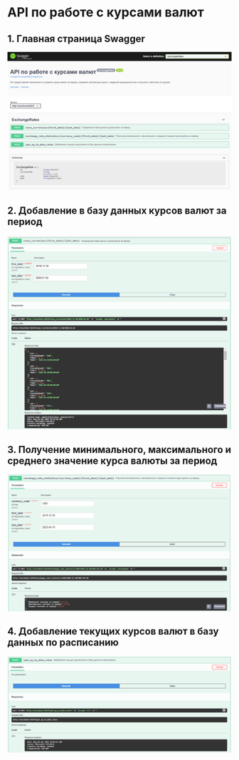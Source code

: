 # API по работе с курсами валют

## 1. Главная страница Swagger

![SwaggerPage](README.assets/SwaggerPage.PNG)


## 2. Добавление в базу данных курсов валют за период

![SaveCurrencies](README.assets/SaveCurrencies.PNG)


## 3. Получение минимального, максимального и среднего значение курса валюты за период

![ExchangeRateStatistics](README.assets/ExchangeRateStatistics.PNG)


## 4. Добавление текущих курсов валют в базу данных по расписанию

![GetUpToDateExchangeRates](README.assets/GetUpToDateExchangeRates.PNG)
